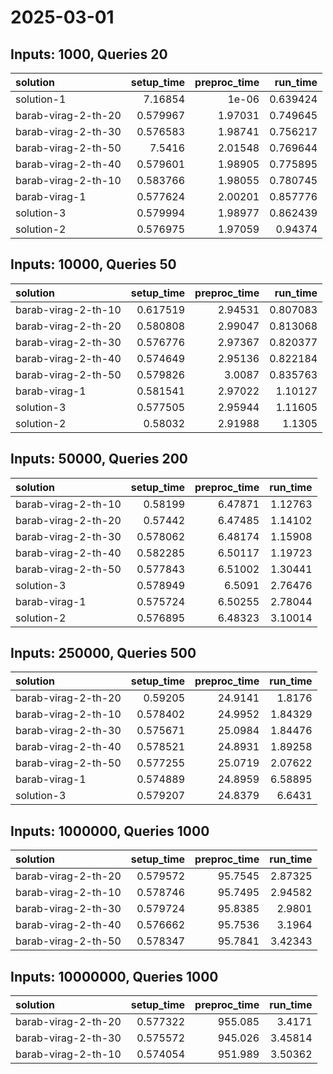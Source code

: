 # 2025-03-01

## Inputs: 1000, Queries 20

| solution            |   setup_time |   preproc_time |   run_time |
|:--------------------|-------------:|---------------:|-----------:|
| solution-1          |     7.16854  |        1e-06   |   0.639424 |
| barab-virag-2-th-20 |     0.579967 |        1.97031 |   0.749645 |
| barab-virag-2-th-30 |     0.576583 |        1.98741 |   0.756217 |
| barab-virag-2-th-50 |     7.5416   |        2.01548 |   0.769644 |
| barab-virag-2-th-40 |     0.579601 |        1.98905 |   0.775895 |
| barab-virag-2-th-10 |     0.583766 |        1.98055 |   0.780745 |
| barab-virag-1       |     0.577624 |        2.00201 |   0.857776 |
| solution-3          |     0.579994 |        1.98977 |   0.862439 |
| solution-2          |     0.576975 |        1.97059 |   0.94374  |

## Inputs: 10000, Queries 50

| solution            |   setup_time |   preproc_time |   run_time |
|:--------------------|-------------:|---------------:|-----------:|
| barab-virag-2-th-10 |     0.617519 |        2.94531 |   0.807083 |
| barab-virag-2-th-20 |     0.580808 |        2.99047 |   0.813068 |
| barab-virag-2-th-30 |     0.576776 |        2.97367 |   0.820377 |
| barab-virag-2-th-40 |     0.574649 |        2.95136 |   0.822184 |
| barab-virag-2-th-50 |     0.579826 |        3.0087  |   0.835763 |
| barab-virag-1       |     0.581541 |        2.97022 |   1.10127  |
| solution-3          |     0.577505 |        2.95944 |   1.11605  |
| solution-2          |     0.58032  |        2.91988 |   1.1305   |

## Inputs: 50000, Queries 200

| solution            |   setup_time |   preproc_time |   run_time |
|:--------------------|-------------:|---------------:|-----------:|
| barab-virag-2-th-10 |     0.58199  |        6.47871 |    1.12763 |
| barab-virag-2-th-20 |     0.57442  |        6.47485 |    1.14102 |
| barab-virag-2-th-30 |     0.578062 |        6.48174 |    1.15908 |
| barab-virag-2-th-40 |     0.582285 |        6.50117 |    1.19723 |
| barab-virag-2-th-50 |     0.577843 |        6.51002 |    1.30441 |
| solution-3          |     0.578949 |        6.5091  |    2.76476 |
| barab-virag-1       |     0.575724 |        6.50255 |    2.78044 |
| solution-2          |     0.576895 |        6.48323 |    3.10014 |

## Inputs: 250000, Queries 500

| solution            |   setup_time |   preproc_time |   run_time |
|:--------------------|-------------:|---------------:|-----------:|
| barab-virag-2-th-20 |     0.59205  |        24.9141 |    1.8176  |
| barab-virag-2-th-10 |     0.578402 |        24.9952 |    1.84329 |
| barab-virag-2-th-30 |     0.575671 |        25.0984 |    1.84476 |
| barab-virag-2-th-40 |     0.578521 |        24.8931 |    1.89258 |
| barab-virag-2-th-50 |     0.577255 |        25.0719 |    2.07622 |
| barab-virag-1       |     0.574889 |        24.8959 |    6.58895 |
| solution-3          |     0.579207 |        24.8379 |    6.6431  |

## Inputs: 1000000, Queries 1000

| solution            |   setup_time |   preproc_time |   run_time |
|:--------------------|-------------:|---------------:|-----------:|
| barab-virag-2-th-20 |     0.579572 |        95.7545 |    2.87325 |
| barab-virag-2-th-10 |     0.578746 |        95.7495 |    2.94582 |
| barab-virag-2-th-30 |     0.579724 |        95.8385 |    2.9801  |
| barab-virag-2-th-40 |     0.576662 |        95.7536 |    3.1964  |
| barab-virag-2-th-50 |     0.578347 |        95.7841 |    3.42343 |

## Inputs: 10000000, Queries 1000

| solution            |   setup_time |   preproc_time |   run_time |
|:--------------------|-------------:|---------------:|-----------:|
| barab-virag-2-th-20 |     0.577322 |        955.085 |    3.4171  |
| barab-virag-2-th-30 |     0.575572 |        945.026 |    3.45814 |
| barab-virag-2-th-10 |     0.574054 |        951.989 |    3.50362 |